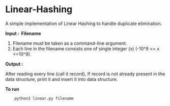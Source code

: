 # Linear-Hashing
A simple implementation of Linear Hashing to handle duplicate elimination.

**Input​ : ​ Filename**
1. Filename must be taken as a command-line argument.
2. Each line in the filename consists one of single integer (x) (-10^9 <= x <=10^9).

**Output​ :**

After reading every line (call it record), If record is not already present in the data structure, print it and insert it into data structure.

**To run**

        python3 linear.py filename
